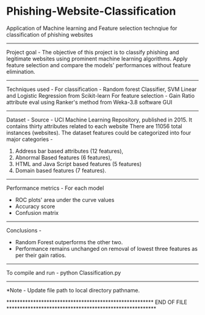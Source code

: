 # Phishing-Website-Classification
Application of Machine learning and Feature selection technqiue for classification of phishing websites
**************************************************************************************************************************
Project goal -
The objective of this project is to classify phishing and legitimate websites using prominent machine learning algorithms.
Apply feature selection and compare the models' performances without feature elimination.
***************************************************************************************************************************
Techniques used -
For classification - Random forest Classifier, SVM Linear and Logistic Regression from Scikit-learn
For feature selection - Gain Ratio attribute eval using Ranker's method from Weka-3.8 software GUI 
***************************************************************************************************************************
Dataset - 
Source - UCI Machine Learning Repository, published in 2015. 
It contains thirty attributes related to each website 
There are 11056 total instances (websites). 
The dataset features could be categorized into four major categories -
1. Address bar based attributes (12 features), 
2. Abnormal Based features (6 features), 
3. HTML and Java Script based features (5 features)
4. Domain based features (7 features).
***************************************************************************************************************************
Performance metrics - For each model
- ROC plots' area under the curve values
- Accuracy score
- Confusion matrix
***************************************************************************************************************************
Conclusions -
- Random Forest outperforms the other two.
- Performance remains unchanged on removal of lowest three features as per their gain ratios.  
****************************************************************************************************************************
To compile and run -
python Classification.py
***************************************************************************************************************************
*Note - Update file path to local directory pathname.

******************************************************* END OF FILE ********************************************************
